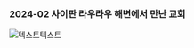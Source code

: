 ### 2024-02 사이판 라우라우 해변에서 만난 교회 

![텍스트텍스트](euzin.github.io/photos/origins/남태평양의교회.jpg "사이판 라우라우 해변의 교회")
